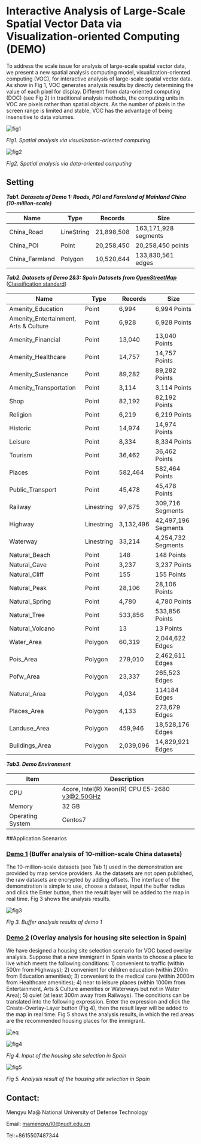 # Interactive Analysis of Large-Scale Spatial Vector Data via Visualization-oriented Computing (DEMO)
To address the scale issue for analysis of large-scale spatial vector data, we present a new spatial analysis computing model, visualization-oriented computing (VOC), for interactive analysis of large-scale spatial vector data. As show in Fig 1, VOC generates analysis results by directly determining the value of each pixel for display. Different from data-oriented computing (DOC) (see Fig 2) in traditional analysis methods, the computing units in VOC are pixels rather than spatial objects. As the number of pixels in the screen range is limited and stable, VOC has the advantage of being insensitive to data volumes.



![fig1](./figures/fig1.JPG)

*Fig1. Spatial analysis via visualization-oriented computing*

![fig2](./figures/fig2.JPG)

*Fig2.  Spatial analysis via data-oriented computing*



## Setting


***Tab1. Datasets of Demo 1: Roads, POI and Farmland of Mainland China (10-million-scale)***

| Name           | Type       | Records    | Size                 |
| -------------- | ---------- | ---------- | -------------------- |
| China_Road     | LineString | 21,898,508 | 163,171,928 segments |
| China_POI      | Point      | 20,258,450 | 20,258,450 points    |
| China_Farmland | Polygon    | 10,520,644 | 133,830,561 edges    |

***Tab2. Datasets of Demo 2&3:  Spain Datasets from [OpenStreetMap](https://download.geofabrik.de/europe/spain-latest.osm.pbf)*** ([Classification standard](https://wiki.openstreetmap.org/wiki/Map_Features))

| Name                                  | Type       | Records   | Size                |
| ------------------------------------- | ---------- | --------- | ------------------- |
| Amenity_Education                     | Point      | 6,994     | 6,994 Points        |
| Amenity_Entertainment, Arts & Culture | Point      | 6,928     | 6,928 Points        |
| Amenity_Financial                     | Point      | 13,040    | 13,040 Points       |
| Amenity_Healthcare                    | Point      | 14,757    | 14,757 Points       |
| Amenity_Sustenance                    | Point      | 89,282    | 89,282 Points       |
| Amenity_Transportation                | Point      | 3,114     | 3,114 Points        |
| Shop                                  | Point      | 82,192    | 82,192 Points       |
| Religion                              | Point      | 6,219     | 6,219 Points        |
| Historic                              | Point      | 14,974    | 14,974 Points       |
| Leisure                               | Point      | 8,334     | 8,334 Points        |
| Tourism                               | Point      | 36,462    | 36,462 Points       |
| Places                                | Point      | 582,464   | 582,464 Points      |
| Public_Transport                      | Point      | 45,478    | 45,478 Points       |
| Railway                               | Linestring | 97,675    | 309,716 Segments    |
| Highway                               | Linestring | 3,132,496 | 42,497,196 Segments |
| Waterway                              | Linestring | 33,214    | 4,254,732 Segments  |
| Natural_Beach                         | Point      | 148       | 148 Points          |
| Natural_Cave                          | Point      | 3,237     | 3,237 Points        |
| Natural_Cliff                         | Point      | 155       | 155 Points          |
| Natural_Peak                          | Point      | 28,106    | 28,106 Points       |
| Natural_Spring                        | Point      | 4,780     | 4,780 Points        |
| Natural_Tree                          | Point      | 533,856   | 533,856 Points      |
| Natural_Volcano                       | Point      | 13        | 13 Points           |
| Water_Area                            | Polygon    | 60,319    | 2,044,622 Edges     |
| Pois_Area                             | Polygon    | 279,010   | 2,462,611 Edges     |
| Pofw_Area                             | Polygon    | 23,337    | 265,523 Edges       |
| Natural_Area                          | Polygon    | 4,034     | 114184 Edges        |
| Places_Area                           | Polygon    | 4,133     | 273,679 Edges       |
| Landuse_Area                          | Polygon    | 459,946   | 18,528,176 Edges    |
| Buildings_Area                        | Polygon    | 2,039,096 | 14,829,921 Edges    |

***Tab3.  Demo Environment***

| Item             | Description                                    |
| ---------------- | ---------------------------------------------- |
| CPU              | 4core, Intel(R) Xeon(R) CPU E5-2680 v3@2.50GHz |
| Memory           | 32 GB                                          |
| Operating System | Centos7                                        |



##Application Scenarios

### [Demo 1](http://www.higis.org.cn:8080/hibuffer10million/) (Buffer analysis of 10-million-scale China datasets)

The 10-million-scale datasets (see Tab 1) used in the demonstration are provided by map service providers. As the datasets are not open published, the raw datasets are encrypted by adding offsets. The interface of the demonstration is simple to use, choose a dataset, input the buffer radius and click the Enter button, then the result layer will be added to the map in real time. Fig 3 shows the analysis results.

![fig3](./figures/fig3.JPG)

*Fig 3. Buffer analysis results of demo 1*

### [Demo 2](http://www.higis.org.cn:8080/hibo/) (Overlay analysis for housing site selection in Spain)

We have designed a housing site selection scenario for VOC based overlay analysis. Suppose that a new immigrant in Spain wants to choose a place to live which meets the following conditions: 1) convenient to traffic (within 500m from Highways); 2) convenient for children education (within 200m from Education amenities); 3) convenient to the medical care (within 2000m from Healthcare amenities); 4) near to leisure places (within 1000m from Entertainment, Arts & Culture amenities or Waterways but not in Water Area); 5) quiet (at least 300m away from Railways). The conditions can be translated into the following expression. Enter the expression and click the Create-Overlay-Layer button (Fig 4), then the result layer will be added to the map in real time. Fig 5 shows the analysis results, in which the red areas are the recommended housing places for the immigrant. 


![eq](./figures/eq.JPG)


![fig4](./figures/fig4.JPG)

*Fig 4. Input of the housing site selection in Spain*

![fig5](./figures/fig5.JPG)

*Fig 5. Analysis result of the housing site selection in Spain*

## Contact:

Mengyu Ma@ National University of Defense Technology

Email: mamengyu10@nudt.edu.cn

Tel:+8615507487344
